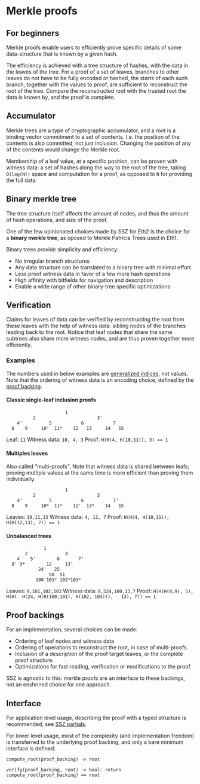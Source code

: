 # Merkle proofs

## For beginners

Merkle proofs enable users to efficiently prove specific details of some data-structure that is known by a given hash.

The efficiency is achieved with a tree structure of hashes, with the data in the leaves of the tree.
For a proof of a set of leaves, branches to other leaves do not have to be fully encoded or hashed,
the starts of each such branch, together with the values to proof, are sufficient to reconstruct the root of the tree.
Compare the reconstructed root with the trusted root the data is known by, and the proof is complete.

## Accumulator

Merkle trees are a type of cryptographic accumulator, and a root is a binding vector commitment to a set of contents.
I.e. the position of the contents is also committed, not just inclusion. Changing the position of any of the contents would change the Merkle root.

Membership of a leaf value, at a specific position, can be proven with witness data:
 a set of hashes along the way to the root of the tree, taking `O(log(N))` space and computation for a proof, as opposed to `N` for providing the full data.

## Binary merkle tree

The tree structure itself affects the amount of nodes, and thus the amount of hash operations, and size of the proof.

One of the few opinionated choices made by SSZ for Eth2 is the choice for a **binary merkle tree**, as oposed to Merkle Patricia Trees used in Eth1.

Binary trees provide simplicity and efficiency:
- No irregular branch structures
- Any data structure can be translated to a binary tree with minimal effort.
- Less proof witness data in favor of a few more hash operations
- High affinity with bitfields for navigation and description
- Enable a wide range of other binary-tree specific optimizations

## Verification

Claims for leaves of data can be verified by reconstructing the root from these leaves with the help of witness data:
sibling nodes of the branches leading back to the root.
Notice that leaf nodes that share the same subtrees also share more witness nodes, and are thus proven together more efficiently.

### Examples

The numbers used in below examples are [generalized indices](../navigation/generalized_indices.md), not values.
Note that the ordering of witness data is an encoding choice, defined by the [proof backing](#proof-backings).

#### Classic single-leaf inclusion proofs

```
                      1
          2                       3'
    4'          5           6           7
  8    9     10'  11*    12   13     14   15 
```

Leaf: `11`
Witness data: `10, 4, 3`
Proof: `H(H(4, H(10,11)), 3) == 1`

#### Multiples leaves

Also called "multi-proofs".
Note that witness data is shared between leafs; proving multiple values at the same time is more efficient than proving them individually.

```
                      1
          2                       3
    4'          5           6           7'
  8    9     10*  11*    12'  13*    14   15
```

Leaves: `10,11,13`
Witness data: `4, 12, 7`
Proof: `H(H(4, H(10,11)), H(H(12,13), 7)) == 1`

#### Unbalanced trees


```
              1
       2              3
    4    5'        6       7'
  8' 9*        12     13'
            24'   25
                50  51
           100'101* 102*103*
```

Leaves: `9,101,102,103`
Witness data: `8,524,100,13,7`
Proof: `H(H(H(8,9), 5),   H(H(  H(24, H(H(100,101), H(102, 103))),   13), 7)) == 1`


## Proof backings

For an implementation, several choices can be made:
- Ordering of leaf nodes and witness data
- Ordering of operations to reconstruct the root, in case of multi-proofs.
- Inclusion of a description of the proof target leaves, or the complete proof structure.
- Optimizations for fast reading, verification or modifications to the proof.

SSZ is agnostic to this: merkle proofs are an interface to these backings, not an enshrined choice for one approach.

## Interface

For application level usage, describing the proof with a typed structure is recommended, see [SSZ partials](../partials).

For lower level usage, most of the complexity (and implementation freedom) is transferred to the underlying proof backing, and only a bare minimum interface is defined:

`compute_root(proof_backing) -> root`

`verify(proof_backing, root) -> bool: return compute_root(proof_backing) == root`
